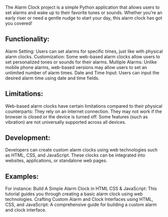 The Alarm Clock project is a simple Python application that allows users to set alarms and wake up to their favorite tunes or sounds. Whether you’re an early riser or need a gentle nudge to start your day, this alarm clock has got you covered!

## Functionality:
Alarm Setting: Users can set alarms for specific times, just like with physical alarm clocks.
Customization: Some web-based alarm clocks allow users to set personalized tones or sounds for their alarms.
Multiple Alarms: Unlike mobile phone alarms, web-based versions may allow users to set an unlimited number of alarm times.
Date and Time Input: Users can input the desired alarm time using date and time fields.

## Limitations:
Web-based alarm clocks have certain limitations compared to their physical counterparts:
They rely on an internet connection.
They may not work if the browser is closed or the device is turned off.
Some features (such as vibration) are not universally supported across all devices.

## Development:
Developers can create custom alarm clocks using web technologies such as HTML, CSS, and JavaScript.
These clocks can be integrated into websites, applications, or standalone web pages.

## Examples:
For instance:
Build A Simple Alarm Clock in HTML CSS & JavaScript: This tutorial guides you through creating a basic alarm clock using web technologies.
Crafting Custom Alarm and Clock Interfaces using HTML, CSS, and JavaScript: A comprehensive guide for building a custom alarm and clock interface.

